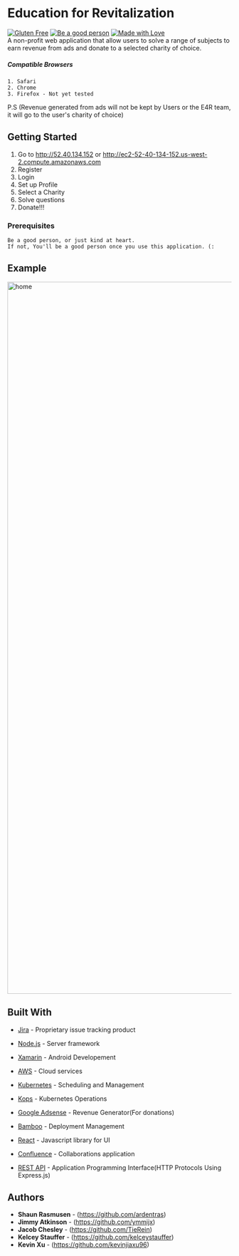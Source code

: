 # Education for Revitalization 
<a href="#"> 
  <img src="https://forthebadge.com/images/badges/gluten-free.svg"
       alt="Gluten Free"></a>

<a href="#"> 
  <img src="https://forthebadge.com/images/badges/makes-people-smile.svg"
       alt="Be a good person"></a>

<a href="#"> 
  <img src="https://forthebadge.com/images/badges/built-with-love.svg"
       alt="Made with Love"></a>

<br>
A non-profit web application that allow users to solve a range of subjects to earn revenue from ads and donate to a selected charity of choice.

##### Compatible Browsers
```
1. Safari
2. Chrome
3. Firefox - Not yet tested
```

P.S (Revenue generated from ads will not be kept by Users or the E4R team, it will go to the user's charity of choice)

## Getting Started

1. Go to <a href="http://52.40.134.152" target="_blank">http://52.40.134.152</a> or <a href="http://ec2-52-40-134-152.us-west-2.compute.amazonaws.com" target="_blank">http://ec2-52-40-134-152.us-west-2.compute.amazonaws.com</a>
2. Register
3. Login
4. Set up Profile
5. Select a Charity
6. Solve questions
7. Donate!!!

### Prerequisites

```
Be a good person, or just kind at heart.
If not, You'll be a good person once you use this application. (:
```

## Example
<img width="1600" alt="home" src="https://user-images.githubusercontent.com/26973140/35903926-023d11f6-0b96-11e8-8538-0a7f4a372607.png">


## Built With

* [Jira](https://www.atlassian.com/software/jira) - Proprietary issue tracking product
* [Node.js](https://nodejs.org/) - Server framework
* [Xamarin](https://www.xamarin.com) - Android Developement
* [AWS](https://aws.amazon.com) - Cloud services  
* [Kubernetes](https://github.com/kubernetes/kubernetes) - Scheduling and Management
* [Kops](https://github.com/kubernetes/kops) - Kubernetes Operations
* [Google Adsense](https://www.google.com/adsense) - Revenue Generator(For donations)
* [Bamboo](https://www.atlassian.com/software/bamboo) - Deployment Management
* [React](https://reactjs.org) - Javascript library for UI
* [Confluence](https://www.atlassian.com/software/confluence) - Collaborations application

* [REST API](http://www.restapitutorial.com) - Application Programming Interface(HTTP Protocols Using Express.js)

## Authors

* **Shaun Rasmusen** - (https://github.com/ardentras)
* **Jimmy Atkinson** - (https://github.com/ymmijx)
* **Jacob Chesley** - (https://github.com/TieRein)
* **Kelcey Stauffer** - (https://github.com/kelceystauffer)
* **Kevin Xu** - (https://github.com/kevinjiaxu96)

